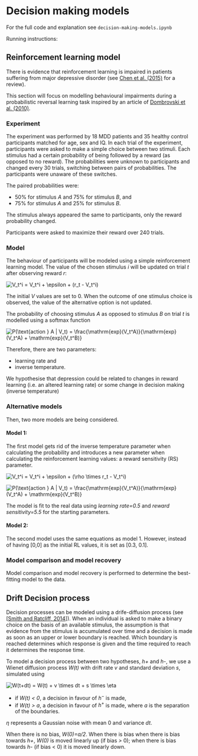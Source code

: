 
# Decision making models

For the full code and explanation see `decision-making-models.ipynb`

Running instructions:



## Reinforcement learning model

There is evidence that reinforcement learning is impaired in patients
suffering from major depressive disorder (see [Chen et al. (2015)](https://pubmed.ncbi.nlm.nih.gov/25979140/) for a review).

This section will focus on modelling behavioural impairments
during a probabilistic reversal learning task inspired by an article of [Dombrovski et al. (2010)](https://www.ncbi.nlm.nih.gov/pmc/articles/PMC3020386/).

### Experiment

The experiment was performed by 18 MDD patients and 35
healthy control participants matched for age, sex and IQ. In each trial of the experiment, participants were
asked to make a simple choice between two stimuli. Each stimulus had a certain probability of being followed by a reward (as opposed to no reward). The probabilities were unknown to participants and changed every
30 trials, switching between pairs of probabilities. The participants were unaware of these switches.

The paired probabilities were:
- 50% for stimulus *A* and 75% for stimulus *B*, and
- 75% for stimulus *A* and 25% for stimulus *B*.

The stimulus always appeared the same to participants, only the reward probability changed.

Participants were asked to maximize their reward over 240 trials.

### Model

The behaviour of participants will be modeled using a simple reinforcement learning model. The value
of the chosen stimulus *i* will be updated on trial *t* after observing reward *r*:

![V_t^i = V_t^i + \epsilon + (r_t - V_t^i)](https://render.githubusercontent.com/render/math?math=V_t%5Ei%20%3D%20V_t%5Ei%20%2B%20%5Cepsilon%20%2B%20(r_t%20-%20V_t%5Ei))

The initial *V* values are set to 0. When the outcome of one stimulus choice is observed, the value of the
alternative option is not updated. 

The probability of choosing stimulus *A* as opposed to stimulus *B* on trial
*t* is modelled using a softmax function


![$P(\text{action } A | V_t) = \frac{\mathrm{exp}(V_t^A)}{\mathrm{exp}(V_t^A) + \mathrm{exp}(V_t^B)}$](https://render.githubusercontent.com/render/math?math=%24P(%5Ctext%7Baction%20%7D%20A%20%7C%20V_t)%20%3D%20%5Cfrac%7B%5Cmathrm%7Bexp%7D(V_t%5EA)%7D%7B%5Cmathrm%7Bexp%7D(V_t%5EA)%20%2B%20%5Cmathrm%7Bexp%7D(V_t%5EB)%7D%24)

Therefore, there are two parameters:

- learning rate and
- inverse temperature. 

We hypothesise that depression could be related to changes in reward learning
(i.e. an altered learning rate) or some change in decision making (inverse temperature)

### Alternative models

Then, two more models are being considered. 

#### Model 1:

The first model gets rid of the inverse temperature parameter when calculating the probability and introduces a new parameter when calculating the reinforcement learning values: a reward sensitivity (RS) parameter.

![V_t^i = V_t^i + \epsilon + (\rho \times r_t - V_t^i)](https://render.githubusercontent.com/render/math?math=V_t%5Ei%20%3D%20V_t%5Ei%20%2B%20%5Cepsilon%20%2B%20(%5Crho%20%5Ctimes%20r_t%20-%20V_t%5Ei))

![$P(\text{action } A | V_t) = \frac{\mathrm{exp}(V_t^A)}{\mathrm{exp}(V_t^A) + \mathrm{exp}(V_t^B)}$](https://render.githubusercontent.com/render/math?math=%24P(%5Ctext%7Baction%20%7D%20A%20%7C%20V_t)%20%3D%20%5Cfrac%7B%5Cmathrm%7Bexp%7D(V_t%5EA)%7D%7B%5Cmathrm%7Bexp%7D(V_t%5EA)%20%2B%20%5Cmathrm%7Bexp%7D(V_t%5EB)%7D%24)

The model is fit to the real data using  *learning rate=0.5*  and  *reward sensitivity=5.5* for the starting parameters. 

#### Model 2:

The second model uses the same equations as model 1. However, instead of having [0,0] as the initial RL values, it is set as [0.3, 0.1].

### Model comparison and model recovery

Model comparison and model recovery is performed to determine the best-fitting model to the data.

## Drift Decision process

Decision processes can be modeled using a drife-diffusion process (see [[Smith and Ratcliff, 2014](https://www.sciencedirect.com/science/article/pii/S0166223604000220)]). When an individual is asked to make a binary choice on the basis of an available stimulus, the assumption is that evidence from the stimulus is accumulated over time and a decision is made as soon as an upper or lower boundary is reached. Which boundary is reached determines which response is given and the time required to reach it determines the response time.

To model a decision process between two hypotheses, *h+* and *h-*, we use a Wienet diffusion process *W(t)* with drift rate *v* and standard deviation *s*, simulated using

![$W(t+dt) = W(t) + v \times dt + s \times \eta$](https://render.githubusercontent.com/render/math?math=%24W(t%2Bdt)%20%3D%20W(t)%20%2B%20v%20%5Ctimes%20dt%20%2B%20s%20%5Ctimes%20%5Ceta%24)
- if *W(t) < 0*, a decision in favour of $h^-$ is made, 
- if *W(t) > a*, a decision in favour of $h^+$ is made, where $a$ is the separation of the boundaries.

*η* represents a Gaussian noise with mean 0 and variance *dt*.

When there is no bias, *W(0)=a/2*. When there is bias when there is bias towards *h+*, *W(0)* is moved linearly up (if bias *>* 0);  when there is bias towards *h-* (if bias < 0) it is moved linearly down.
